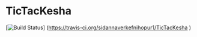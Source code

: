 TicTacKesha
===========
[![Build Status](https://travis-ci.org/sidannaverkefnihopur1/TicTacKesha.png)]
(https://travis-ci.org/sidannaverkefnihopur1/TicTacKesha
)
